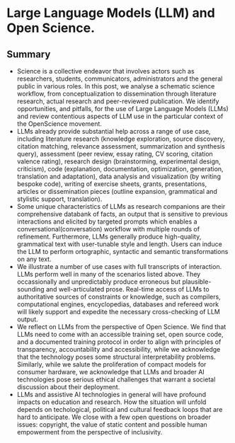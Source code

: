 # Large Language Models (LLM) and Open Science.

## Summary

- Science is a collective endeavor that involves actors such as researchers, students, communicators, administrators and the general public in various roles. In this post, we analyse a schematic science workflow, from conceptualization to dissemination through literature research, actual research and peer-reviewed publication. We identify opportunities, and pitfalls, for the use of Large Language Models (LLMs) and review contentious aspects of LLM use in the particular context of the OpenScience movement.
- LLMs already provide substantial help across a range of use case, including literature research (knowledge exploration, source discovery, citation matching, relevance assessment, summarization and synthesis query), assessment (peer review, essay rating, CV scoring, citation valence rating), research design (brainstorming, experimental design, criticism), code (explanation, documentation, optimization, generation, translation and adaptation), data analysis and visualization (by writing bespoke code), writing of exercise sheets, grants, presentations, articles or dissemination pieces (outline expansion, grammatical and stylistic support, translation).
- Some unique characteristics of LLMs as research companions are their comprehensive databank of facts, an output that is sensitive to previous interactions and elicited by targeted prompts which enables a conversational(conversation) workflow with multiple rounds of refinement. Furthermore, LLMs generally produce high-quality, grammatical text with user-tunable style and length. Users can induce the LLM to perform ortographic, syntactic and semantic transformations on any text.
- We illustrate a number of use cases with full transcripts of interaction. LLMs perform well in many of the scenarios listed above. They occassionally and unpredictably produce erroneous but plausible-sounding and well-articulated prose. Real-time access of LLMs to authoritative sources of constraints or knowledge, such as compilers, computational engines, encyclopedias, databases and refereed work will likely support and expedite the necessary cross-checking of LLM output.
- We reflect on LLMs from the perspective of Open Science. We find that LLMs need to come with an accessible training set, open source code, and a documented training protocol in order to align with principles of transparency, accountability and accessibility, while we acknowledge that the technology poses some structural interpretability problems. Similarly, while we salute the proliferation of compact models for consumer hardware, we acknowledge that LLMs and broader AI technologies pose serious ethical challenges that warrant a societal discussion about their deployment.
- LLMs and assistive AI technologies in general will have profound impacts on education and research. How the situation will unfold depends on techological, political and cultural feedback loops that are hard to anticipate. We close with a few open questions on broader issues: copyright, the value of static content and possible human empowerment from the perspective of inclusivity.
